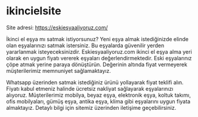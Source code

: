 # ikincielsite
Site adresi: https://eskiesyaaliyoruz.com/

İkinci el eşya mı satmak istiyorsunuz? Yeni eşya almak istediğinizde elinde olan eşyalarınızı satmak istersiniz. Bu eşyalarda güvenilir yerden yararlanmak isteyeceksinizdir. Eskiesyaaliyoruz.com ikinci el eşya alma yeri olarak en uygun fiyatı vererek eşyaları değerlendirmektedir. Eski eşyalarınız çöpe atmak yerine paraya dönüştürün. Değerinin altında fiyat vermeyerek müşterilerimiz memnuniyet sağlamaktayız.

Whatsapp üzerinden satmak istediğiniz ürünü yollayarak fiyat teklifi alın. Fiyatı kabul etmeniz halinde ücretsiz nakliyat sağlayarak eşyalarınızı alıyoruz. Müşterilerimiz mobilya, beyaz eşya, elektronik eşya, koltuk takımı, ofis mobilyaları, gümüş eşya, antika eşya, klima gibi eşyalarını uygun fiyata almaktayız. Detaylı bilgi için sitemiz üzerinden iletişime geçebilirsiniz.
